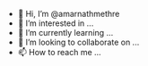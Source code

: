 - 👋 Hi, I’m @amarnathmethre
- 👀 I’m interested in ...
- 🌱 I’m currently learning ...
- 💞️ I’m looking to collaborate on ...
- 📫 How to reach me ...

<!---
amarnathmethre/amarnathmethre is a ✨ special ✨ repository because its `README.md` (this file) appears on your GitHub profile.
You can click the Preview link to take a look at your changes.
--->
